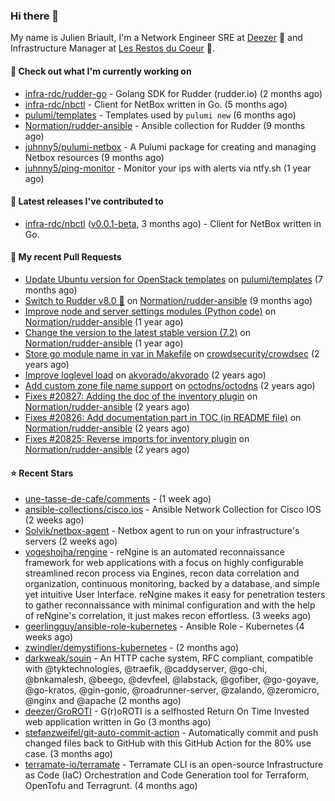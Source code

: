 ### Hi there 👋

My name is Julien Briault, I'm a Network Engineer SRE at [Deezer](https://www.deezer.com) 💜 and Infrastructure Manager at [Les Restos du Coeur](https://www.restosducoeur.org/) 🩷.

#### 👷 Check out what I'm currently working on

- [infra-rdc/rudder-go](https://github.com/infra-rdc/rudder-go) - Golang SDK for Rudder (rudder.io) (2 months ago)
- [infra-rdc/nbctl](https://github.com/infra-rdc/nbctl) - Client for NetBox written in Go. (5 months ago)
- [pulumi/templates](https://github.com/pulumi/templates) - Templates used by `pulumi new` (6 months ago)
- [Normation/rudder-ansible](https://github.com/Normation/rudder-ansible) - Ansible collection for Rudder (9 months ago)
- [juhnny5/pulumi-netbox](https://github.com/juhnny5/pulumi-netbox) - A Pulumi package for creating and managing Netbox resources  (9 months ago)
- [juhnny5/ping-monitor](https://github.com/juhnny5/ping-monitor) - Monitor your ips with alerts via ntfy.sh (1 year ago)

#### 🔭 Latest releases I've contributed to

- [infra-rdc/nbctl](https://github.com/infra-rdc/nbctl) ([v0.0.1-beta](https://github.com/infra-rdc/nbctl/releases/tag/v0.0.1-beta), 3 months ago) - Client for NetBox written in Go.

#### 🔨 My recent Pull Requests

- [Update Ubuntu version for OpenStack templates](https://github.com/pulumi/templates/pull/730) on [pulumi/templates](https://github.com/pulumi/templates) (7 months ago)
- [Switch to Rudder v8.0 🚀](https://github.com/Normation/rudder-ansible/pull/67) on [Normation/rudder-ansible](https://github.com/Normation/rudder-ansible) (9 months ago)
- [Improve node and server settings modules (Python code)](https://github.com/Normation/rudder-ansible/pull/65) on [Normation/rudder-ansible](https://github.com/Normation/rudder-ansible) (1 year ago)
- [Change the version to the latest stable version (7.2)](https://github.com/Normation/rudder-ansible/pull/64) on [Normation/rudder-ansible](https://github.com/Normation/rudder-ansible) (1 year ago)
- [Store go module name in var in Makefile](https://github.com/crowdsecurity/crowdsec/pull/1989) on [crowdsecurity/crowdsec](https://github.com/crowdsecurity/crowdsec) (2 years ago)
- [Improve loglevel load](https://github.com/akvorado/akvorado/pull/369) on [akvorado/akvorado](https://github.com/akvorado/akvorado) (2 years ago)
- [Add custom zone file name support](https://github.com/octodns/octodns/pull/961) on [octodns/octodns](https://github.com/octodns/octodns) (2 years ago)
- [Fixes #20827: Adding the doc of the inventory plugin](https://github.com/Normation/rudder-ansible/pull/55) on [Normation/rudder-ansible](https://github.com/Normation/rudder-ansible) (2 years ago)
- [Fixes #20826: Add documentation part in TOC (in README file)](https://github.com/Normation/rudder-ansible/pull/54) on [Normation/rudder-ansible](https://github.com/Normation/rudder-ansible) (2 years ago)
- [Fixes #20825: Reverse imports for inventory plugin](https://github.com/Normation/rudder-ansible/pull/53) on [Normation/rudder-ansible](https://github.com/Normation/rudder-ansible) (2 years ago)

#### ⭐ Recent Stars

- [une-tasse-de-cafe/comments](https://github.com/une-tasse-de-cafe/comments) -  (1 week ago)
- [ansible-collections/cisco.ios](https://github.com/ansible-collections/cisco.ios) - Ansible Network Collection for Cisco IOS (2 weeks ago)
- [Solvik/netbox-agent](https://github.com/Solvik/netbox-agent) - Netbox agent to run on your infrastructure&#39;s servers (2 weeks ago)
- [yogeshojha/rengine](https://github.com/yogeshojha/rengine) - reNgine is an automated reconnaissance framework for web applications with a focus on highly configurable streamlined recon process via Engines, recon data correlation and organization, continuous monitoring, backed by a database, and simple yet intuitive User Interface. reNgine makes it easy for penetration testers to gather reconnaissance with minimal configuration and with the help of reNgine&#39;s correlation, it just makes recon effortless. (3 weeks ago)
- [geerlingguy/ansible-role-kubernetes](https://github.com/geerlingguy/ansible-role-kubernetes) - Ansible Role - Kubernetes (4 weeks ago)
- [zwindler/demystifions-kubernetes](https://github.com/zwindler/demystifions-kubernetes) -  (2 months ago)
- [darkweak/souin](https://github.com/darkweak/souin) - An HTTP cache system, RFC compliant, compatible with @tyktechnologies, @traefik, @caddyserver, @go-chi, @bnkamalesh, @beego, @devfeel, @labstack, @gofiber, @go-goyave, @go-kratos, @gin-gonic, @roadrunner-server, @zalando, @zeromicro, @nginx and @apache (2 months ago)
- [deezer/GroROTI](https://github.com/deezer/GroROTI) - G(r)oROTI is a selfhosted Return On Time Invested web application written in Go  (3 months ago)
- [stefanzweifel/git-auto-commit-action](https://github.com/stefanzweifel/git-auto-commit-action) - Automatically commit and push changed files back to GitHub with this GitHub Action for the 80% use case. (3 months ago)
- [terramate-io/terramate](https://github.com/terramate-io/terramate) - Terramate CLI is an open-source Infrastructure as Code (IaC) Orchestration and Code Generation tool for Terraform, OpenTofu and Terragrunt. (4 months ago)
